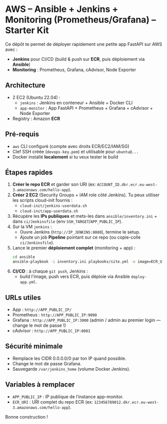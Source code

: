 
# AWS – Ansible + Jenkins + Monitoring (Prometheus/Grafana) – Starter Kit

Ce dépôt te permet de déployer rapidement une petite app FastAPI sur AWS avec :
- **Jenkins** pour CI/CD (build & push sur **ECR**, puis déploiement via **Ansible**)
- **Monitoring** : Prometheus, Grafana, cAdvisor, Node Exporter

## Architecture
- 2 EC2 (Ubuntu 22.04) :
  - `jenkins` : Jenkins en conteneur + Ansible + Docker CLI
  - `app-monitor` : App FastAPI + Prometheus + Grafana + cAdvisor + Node Exporter
- Registry : Amazon **ECR**

## Pré-requis
- `aws` CLI configuré (compte avec droits ECR/EC2/IAM/SG)
- Clef SSH créée (`devops-key.pem`) et utilisable pour `ubuntu@...`
- Docker installé **localement** si tu veux tester le build

## Étapes rapides
1. **Créer le repo ECR** et garder son URI (ex: `ACCOUNT_ID.dkr.ecr.eu-west-3.amazonaws.com/hello-app`).
2. **Créer 2 EC2** (Security Groups + IAM role côté Jenkins). Tu peux utiliser les scripts cloud-init fournis :
   - `cloud-init/jenkins-userdata.sh`
   - `cloud-init/app-userdata.sh`
3. Récupère les **IPs publiques** et mets-les dans `ansible/inventory.ini` + dans `ci/Jenkinsfile` (env `SSH_TARGET`/`APP_PUBLIC_IP`).
4. Sur la VM `jenkins` :
   - Ouvre Jenkins (`http://IP_JENKINS:8080`), termine le setup.
   - Ajoute un job **Pipeline** pointant sur ce repo (ou copie-colle `ci/Jenkinsfile`).
5. Lance le premier **déploiement complet** (monitoring + app) :
   ```bash
   cd ansible
   ansible-playbook -i inventory.ini playbooks/site.yml -e image=ECR_URI:latest
   ```
6. **CI/CD** : à chaque `git push`, Jenkins :
   - build l'image, push vers ECR, puis déploie via Ansible `deploy-app.yml`.

## URLs utiles
- App : `http://APP_PUBLIC_IP/`
- Prometheus : `http://APP_PUBLIC_IP:9090`
- Grafana : `http://APP_PUBLIC_IP:3000` (admin / admin au premier login — change le mot de passe !)
- cAdvisor : `http://APP_PUBLIC_IP:8081`

## Sécurité minimale
- Remplace les CIDR 0.0.0.0/0 par ton IP quand possible.
- Change le mot de passe Grafana.
- Sauvegarde `/var/jenkins_home` (volume Docker Jenkins).

## Variables à remplacer
- `APP_PUBLIC_IP` : IP publique de l’instance app-monitor.
- `ECR_URI` : URI complet du repo ECR (ex: `123456789012.dkr.ecr.eu-west-3.amazonaws.com/hello-app`).

Bonne construction !
